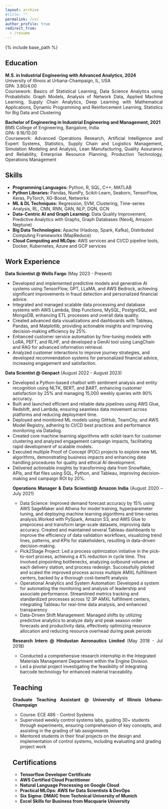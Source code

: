 ```yaml
---
layout: archive
#title: ""
permalink: /cv/
author_profile: true
redirect_from:
  - /resume
---
```


{% include base_path %}

## Education

<p align="justify">
<b>M.S. in Industrial Engineering with Advanced Analytics, 2024</b><br>
University of Illinois at Urbana-Champaign, IL, USA<br>
GPA: 3.80/4.00<br>
Coursework: Basics of Statistical Learning, Data Science Analytics using Probabilistic Graph Models, Analysis of Network Data, Applied Machine Learning, Supply Chain Analytics, Deep Learning with Mathematical Applications, Dynamic Programming and Reinforcement Learning, Statistics for Big Data and Clustering
</p>

<p align="justify">
<b>Bachelor of Engineering in Industrial Engineering and Management, 2021</b><br>
BMS College of Engineering, Bangalore, India<br>
GPA: 9.16/10.00<br>
Coursework: Advanced Operations Research, Artificial Intelligence and Expert Systems, Statistics, Supply Chain and Logistics Management, Simulation Modeling and Analysis, Lean Manufacturing, Quality Assurance and Reliability, Enterprise Resource Planning, Production Technology, Operations Management
</p>

## Skills

<p align="justify">
<ul>
  <li><b>Programming Languages:</b> Python, R, SQL, C++, MATLAB</li>
  <li><b>Python Libraries:</b> Pandas, NumPy, Scikit-Learn, Seaborn, TensorFlow, Keras, PyTorch, XG-Boost, Networkx</li>
  <li><b>ML & DL Techniques:</b> Regression, SVM, Clustering, Time-series Analysis, RL, CNN, RNN, GAN, NLP, DQN, GCN</li>
  <li><b>Data-Centric AI and Graph Learning:</b> Data Quality Improvement, Predictive Analytics with Graphs, Graph Databases (Neo4j, Amazon Neptune)</li>
  <li><b>Big Data Technologies:</b> Apache (Hadoop, Spark, Kafka), Distributed Computing Frameworks (MapReduce)</li>
  <li><b>Cloud Computing and MLOps:</b> AWS services and CI/CD pipeline tools, Docker, Kubernetes, Azure and GCP services</li>
</ul>
</p>

## Work Experience

<p align="justify">
<b>Data Scientist @ Wells Fargo</b> (May 2023 - Present)<br>
<ul>
  <li>Developed and implemented predictive models and generative AI systems using TensorFlow, GPT, LLaMA, and AWS Bedrock, achieving significant improvements in fraud detection and personalized financial advice.</li>
  <li>Integrated and managed scalable data processing and database systems with AWS Lambda, Step Functions, MySQL, PostgreSQL, and MongoDB, enhancing ETL processes and overall data quality.</li>
  <li>Created advanced data visualizations and dashboards with Tableau, Pandas, and Matplotlib, providing actionable insights and improving decision-making efficiency by 25%.</li>
  <li>Enhanced customer service automation by fine-tuning models with LoRA, PEFT, and RLHF, and developed a GenAI tool using LangChain and RAG for advanced information retrieval.</li>
  <li>Analyzed customer interactions to improve journey strategies, and developed recommendation systems for personalized financial advice, increasing engagement and satisfaction.</li>
</ul>
</p>

<p align="justify">
<b>Data Scientist @ Genpact</b> (August 2022 - August 2023)<br>
<ul>
  <li> Developed a Python-based chatbot with sentiment analysis and entity recognition using NLTK, BERT, and BART, enhancing customer satisfaction by 25% and managing 15,000 weekly queries with 90% accuracy.</li>
  <li>Built and launched efficient and reliable data pipelines using AWS Glue, Redshift, and Lambda, ensuring seamless data movement across platforms and reducing deployment time.</li>
  <li>Deployed and monitored ML models using GitHub, TeamCity, and AWS Model Registry, adhering to CI/CD best practices and performance monitoring via Datadog.</li>
  <li> Created core machine learning algorithms with scikit-learn for customer clustering and analyzed engagement campaign impacts, facilitating rapid development of scalable models.</li>
  <li>Executed multiple Proof of Concept (POC) projects to explore new ML algorithms, demonstrating business impacts and enhancing data handling procedures for quality and ethical AI development.</li>
  <li>Delivered actionable insights by transforming data from Snowflake, APIs, and flat files using SQL, Python, and Tableau, improving decision-making and campaign ROI by 20%.</li>
</p>

<p align="justify">
<b>Operations Manager & Data Scientist@ Amazon India</b> (August 2020 – July 2021)<br>
<ul>
  <li>Data Science: Improved demand forecast accuracy by 15% using AWS SageMaker and Athena for model training, hyperparameter tuning, and deploying machine learning algorithms and time-series analysis.Worked with PySpark, Amazon S3, and AWS Glue to preprocess and transform large-scale datasets, improving data accuracy. Created and maintained several Tableau dashboards to improve the efficiency of data validation workflows, visualizing trend lines, patterns, and KPIs for stakeholders, resulting in data-driven decision-making.
  <li>Pick2Stage Project: Led a process optimization initiative in the pick-to-sort process, achieving a 4% reduction in cycle time. This involved pinpointing bottlenecks, analyzing outbound volumes at each delivery station, and process redesign. Successfully piloted and scaled the improved process across multiple AMXL fulfillment centers, backed by a thorough cost-benefit analysis</li>
  <li>Operational Analytics and System Automation: Developed a system for automating the monitoring and analysis of leadership and associate performance. Streamlined metrics tracking and standardized processes across 12 3P AMXL fulfillment centers, integrating Tableau for real-time data analysis, and enhanced transparency</li>
  <li>Data-Driven Shift Management: Managed shifts by utilizing predictive analytics to analyze daily and peak season order forecasts and productivity data, effectively optimizing resource allocation and reducing resource overhead during peak periods</li>
</ul>
</p>

<p align="justify">
<b>Research Intern @ Hindustan Aeronautics Limited</b> (May 2018 - Jul 2018)<br>
<ul>
  <li>Conducted a comprehensive research internship in the Integrated Materials Management Department within the Engine Division.</li>
  <li>Led a pivotal project investigating the feasibility of integrating barcode technology for enhanced material traceability.</li>
</ul>
</p>


## Teaching

<p align="justify">
<b>Graduate Teaching Assistant @ University of Illinois Urbana-Champaign</b><br>
<ul>
  <li>Course: ECE 486 - Control Systems</li>
  <li>Supervised weekly control systems labs, guiding 30+ students through experiments, ensuring comprehension of key concepts, and assisting in the grading of lab assignments</li>
  <li>Mentored students in their final projects on the design and implementation of control systems, including evaluating and grading project work</li>
</ul>
</p>

## Certifications

<p align="justify">
<ul>
  <li><b>Tensorflow Developer Certificate</b></li>
  <li><b>AWS Certified Cloud Practitioner</b></li>
  <li><b>Natural Language Processing on Google Cloud</b></li>
  <li><b>Practical MLOps: AWS for Data Scientists & DevOps</b></li>
  <li><b>Six Sigma: DMAIC from Technical University of Munich</b></li>
  <li><b>Excel Skills for Business from Macquarie University</b></li>
</ul>
</p>



  
